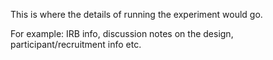 This is where the details of running the experiment would go.

For example: IRB info, discussion notes on the design, participant/recruitment info etc.